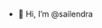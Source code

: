 - 👋 Hi, I’m @sailendra

<!---
sailendra99999/sailendra99999 is a ✨ special ✨ repository because its `README.md` (this file) appears on your GitHub profile.
You can click the Preview link to take a look at your changes.
--->
